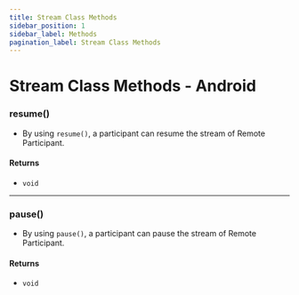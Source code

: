 ```yaml
---
title: Stream Class Methods
sidebar_position: 1
sidebar_label: Methods
pagination_label: Stream Class Methods
---
```


# Stream Class Methods - Android

<div class="sdk-api-ref-only-h4">

### resume()

- By using `resume()`, a participant can resume the stream of Remote Participant.

#### Returns

- `void`

---

### pause()

- By using `pause()`, a participant can pause the stream of Remote Participant.

#### Returns

- `void`

</div>
